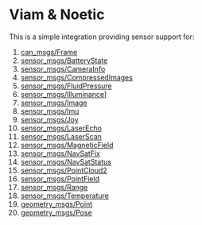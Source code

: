 # Viam & Noetic

This is a simple integration providing sensor support for:
1. [can_msgs/Frame](http://docs.ros.org/en/noetic/api/can_msgs/html/msg/Frame.html)
2. [sensor_msgs/BatteryState](http://docs.ros.org/en/noetic/api/sensor_msgs/html/msg/BatteryState.html)
3. [sensor_msgs/CameraInfo](http://docs.ros.org/en/noetic/api/sensor_msgs/html/msg/CameraInfo.html)
4. [sensor_msgs/CompressedImages](http://docs.ros.org/en/noetic/api/sensor_msgs/html/msg/CompressedImage.html)
5. [sensor_msgs/FluidPressure](http://docs.ros.org/en/noetic/api/sensor_msgs/html/msg/FluidPressure.html)
6. [sensor_msgs/Illuminance](http://docs.ros.org/en/noetic/api/sensor_msgs/html/msg/Illuminance.html)]
7. [sensor_msgs/Image](http://docs.ros.org/en/noetic/api/sensor_msgs/html/msg/Image.html)
8. [sensor_msgs/Imu](http://docs.ros.org/en/noetic/api/sensor_msgs/html/msg/Imu.html)
9. [sensor_msgs/Joy](http://docs.ros.org/en/noetic/api/sensor_msgs/html/msg/Joy.html)
10. [sensor_msgs/LaserEcho](http://docs.ros.org/en/noetic/api/sensor_msgs/html/msg/LaserEcho.html)
11. [sensor_msgs/LaserScan](http://docs.ros.org/en/noetic/api/sensor_msgs/html/msg/LaserScan.html)
12. [sensor_msgs/MagneticField](http://docs.ros.org/en/noetic/api/sensor_msgs/html/msg/MagneticField.html)
13. [sensor_msgs/NavSatFix](http://docs.ros.org/en/noetic/api/sensor_msgs/html/msg/NavSatFix.html)
14. [sensor_msgs/NavSatStatus](http://docs.ros.org/en/noetic/api/sensor_msgs/html/msg/NavSatStatus.html)
15. [sensor_msgs/PointCloud2](http://docs.ros.org/en/noetic/api/sensor_msgs/html/msg/PointCloud2.html)
16. [sensor_msgs/PointField](http://docs.ros.org/en/noetic/api/sensor_msgs/html/msg/PointField.html)
17. [sensor_msgs/Range](http://docs.ros.org/en/noetic/api/sensor_msgs/html/msg/Range.html)
18. [sensor_msgs/Temperature](http://docs.ros.org/en/noetic/api/sensor_msgs/html/msg/Temperature.html)
19. [geometry_msgs/Point](http://docs.ros.org/en/noetic/api/geometry_msgs/html/msg/Point.html)
20. [geometry_msgs/Pose](http://docs.ros.org/en/noetic/api/geometry_msgs/html/msg/Pose.html)

